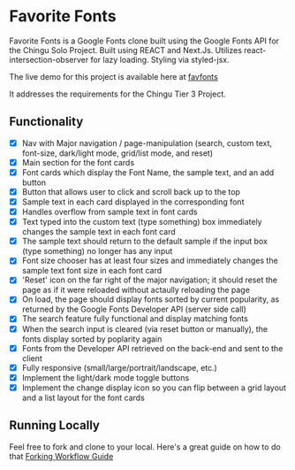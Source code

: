 # Favorite Fonts

Favorite Fonts is a Google Fonts clone built using the Google Fonts API for the Chingu Solo Project. 
Built using REACT and Next.Js.
Utilizes react-intersection-observer for lazy loading.
Styling via styled-jsx.

The live demo for this project is available here at [favfonts](https://favfonts.now.sh/)

It addresses the requirements for the Chingu Tier 3 Project. 

## Functionality

- [x] Nav with Major navigation / page-manipulation (search, custom text, font-size, dark/light mode, grid/list mode, and reset)
- [x] Main section for the font cards
- [x] Font cards which display the Font Name, the sample text, and an add button
- [x] Button that allows user to click and scroll back up to the top
- [x] Sample text in each card displayed in the corresponding font
- [x] Handles overflow from sample text in font cards
- [x] Text typed into the custom text (type something) box immediately changes the sample text in each font card
- [x] The sample text should return to the default sample if the input box (type something) no longer has any input
- [x] Font size chooser has at least four sizes and immediately changes the sample text font size in each font card
- [x] 'Reset' icon on the far right of the major navigation; it should reset the page as if it were reloaded without actaully reloading the page
- [x] On load, the page should display fonts sorted by current popularity, as returned by the Google Fonts Developer API (server side call)
- [x] The search feature fully functional and display matching fonts
- [x] When the search input is cleared (via reset button or manually), the fonts display sorted by poplarity again
- [x] Fonts from the Developer API retrieved on the back-end and sent to the client
- [x] Fully responsive (small/large/portrait/landscape, etc.)
- [x] Implement the light/dark mode toggle buttons
- [x] Implement the change display icon so you can flip between a grid layout and a list layout for the font cards

## Running Locally

Feel free to fork and clone to your local. Here's a great guide on how to do that [Forking Workflow Guide](https://gist.github.com/Chaser324/ce0505fbed06b947d962)
